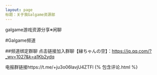 ```yaml
---
layout: page
标题：关于我Galgame资源部
---
```


galgame游戏资源分享※闲聊

#Galgame频道

##频道绑定群聊
点击链接加入群聊【縁ちゃんの空】：https://jq.qq.com/?_wv=1027&k=a1Kb2ydq

电报群链接https://t.me/+ju3o06lavjU4ZTFl
{% 包含评论.html %}

